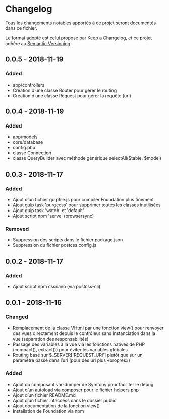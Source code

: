 # Changelog
Tous les changements notables apportés à ce projet seront documentés dans ce fichier.

Le format adopté est celui proposé par [Keep a Changelog](https://keepachangelog.com/en/1.0.0/),
et ce projet adhère au [Semantic Versioning](https://semver.org/spec/v2.0.0.html).

## 0.0.5 - 2018-11-19
### Added
- app/controllers
- Création d’une classe Router pour gérer le routing
- Création d’une classe Request pour gérer la requête (uri)

## 0.0.4 - 2018-11-19
### Added
- app/models
- core/database
- config.php
- classe Connection
- classe QueryBuilder avec méthode générique selectAll($table, $model)

## 0.0.3 - 2018-11-17
### Added
- Ajout d’un fichier gulpfile.js pour compiler Foundation plus finement
- Ajout gulp task 'purgecss' pour supprimer toutes les classes inutilisées
- Ajout gulp task 'watch' et 'default'
- Ajout script npm 'serve' (browsersync)

### Removed
- Suppression des scripts dans le fichier package.json
- Suppression du fichier postcss.config.js

## 0.0.2 - 2018-11-17
### Added
- Ajout script npm cssnano (via postcss-cli)

## 0.0.1 - 2018-11-16
### Changed
- Remplacement de la classe VHtml par une fonction view() pour renvoyer des vues directement depuis le contrôleur sans instanciation dans la vue (séparation des responsabilités)
- Passage des variables à la vue via les fonctions natives de PHP (compact(), extract()) pour éviter les variables globales
- Routing basé sur $_SERVER['REQUEST_URI'] plutôt que sur un paramètre passé dans l’url (pour des url plus «propres»)

### Added
- Ajout du composant var-dumper de Symfony pour faciliter le debug
- Ajout d’un autoload via composer pour le fichier helpers.php
- Ajout d’un fichier README.md
- Ajout d’un fichier .htaccess dans le dossier public
- Ajout documentation de la fonction view()
- Installation de Foundation via npm